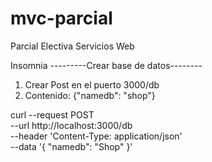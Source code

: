 # mvc-parcial
Parcial Electiva Servicios Web

Insomnia
---------Crear base de datos--------
1. Crear Post en el puerto 3000/db
2. Contenido: {"namedb": "shop"}

curl --request POST \
  --url http://localhost:3000/db \
  --header 'Content-Type: application/json' \
  --data '{
	"namedb": "Shop"
}'
